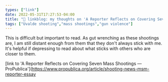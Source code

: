 ```yaml
---
types: ["link"]
date: 2022-05-31T17:27:53-04:00
title: "🔗 linkblog: my thoughts on 'A Reporter Reflects on Covering Seven Mass Shootings — ProPublica'"
tags: ["Uvalde shooting","mass shootings","gun violence"]
---
```

This is difficult but important to read. As gut wrenching as these shootings are, I am still distant enough from them that they don't always stick with me. It's helpful if depressing to read about what sticks with others who are closer to them.
 

[link to 'A Reporter Reflects on Covering Seven Mass Shootings — ProPublica'](https://www.propublica.org/article/shooting-news-msm-reporter-essay

